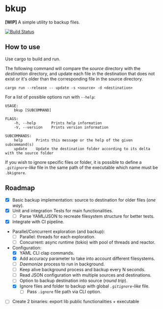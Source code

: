 # bkup

**[WIP]** A simple utility to backup files.

[![Build Status](https://travis-ci.com/gliderkite/bkup.svg?token=KzGLQfTbGDZSnqr7k9KT&branch=master)](https://travis-ci.com/gliderkite/bkup)


## How to use

Use cargo to build and run.

The following command will compare the *source*
directory with the *destination* directory, and update each file in the destination
that does not exist or it's older than the corresponding file in the source directory.

```
cargo run --release -- update -s <source> -d <destination>
```

For a list of possible options run with `--help`:

```
USAGE:
    bkup [SUBCOMMAND]

FLAGS:
    -h, --help       Prints help information
    -V, --version    Prints version information

SUBCOMMANDS:
    help      Prints this message or the help of the given subcommand(s)
    update    Update the destination folder according to its delta with the source folder
```

If you wish to ignore specific files or folder, it is possible to define a
*`.gitignore`-like* file in the same path of the executable which name must be
`.bkignore`.


## Roadmap

- [X] Basic backup implementation: source to destination for older files (*one way*).
- [X] Unit and integration Tests for main functionalities.
    - [ ] Parse YAML/JSON to recreate filesystem structure for better tests.
- [X] Integrate with CI pipeline.
- Parallel/Concurrent exploration (and backup):
    - [ ] Parallel: threads for each exploration.
    - [ ] Concurrent: async runtime (tokio) with pool of threads and reactor.
- Configuration:
    - [X] YAML CLI clap commands.
    - [X] Add accuracy parameter to take into account different filesystems.
    - [ ] *Daemonize* process to run in background.
    - [ ] Keep alive background process and backup every N seconds.
    - [ ] Read JSON configuration with multiple sources and destinations.
    - [ ] Option to backup destination into source (*round trip*).
    - [X] Ignore files and folder to backup with global *`.gitignore`-like* file.
        - [ ] Pass `.ignore` file path via CLI option.
- [ ] Create 2 binaries: export lib public functionalities + executable
